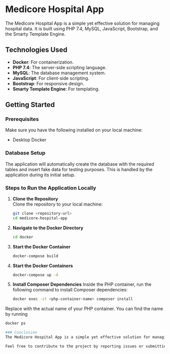# Medicore Hospital App

The Medicore Hospital App is a simple yet effective solution for managing hospital data. It is built using PHP 7.4, MySQL, JavaScript, Bootstrap, and the Smarty Template Engine.

## Technologies Used

- **Docker**: For containerization.
- **PHP 7.4**: The server-side scripting language.
- **MySQL**: The database management system.
- **JavaScript**: For client-side scripting.
- **Bootstrap**: For responsive design.
- **Smarty Template Engine**: For templating.

## Getting Started

### Prerequisites

Make sure you have the following installed on your local machine:

- Desktop Docker

### Database Setup

The application will automatically create the database with the required tables and insert fake data for testing purposes. This is handled by the application during its initial setup.


### Steps to Run the Application Locally

1. **Clone the Repository**  
   Clone the repository to your local machine:

   ```bash
   git clone <repository-url>
   cd medicore-hospital-app

2. **Navigate to the Docker Directory** 

    ```bash
   cd docker

3. **Start the Docker Container** 

    ```bash
   docker-compose build

4. **Start the Docker Containers** 

    ```bash
   docker-compose up -d

4. **Install Composer Dependencies** 
    Inside the PHP container, run the following command to install Composer dependencies:

    ```bash
   docker exec -it <php-container-name> composer install
    
Replace <php-container-name> with the actual name of your PHP container. You can find the name by running

   ```bash
   docker ps

### Conclusion
The Medicore Hospital App is a simple yet effective solution for managing hospital data. By following the steps above, you can easily set it up on your local machine and explore its features.

Feel free to contribute to the project by reporting issues or submitting pull requests.
